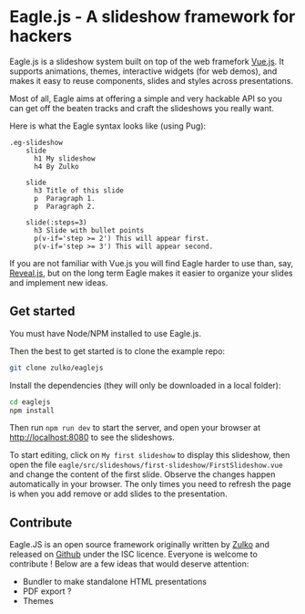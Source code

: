 # Eagle.js - A slideshow framework for hackers

Eagle.js is a slideshow system built on top of the web framefork [Vue.js](https://vuejs.org/).
It supports animations, themes, interactive widgets (for web demos),
and makes it easy to reuse components, slides and styles across presentations.

Most of all, Eagle aims at offering a simple and very hackable API so you
can get off the beaten tracks and craft the slideshows you really want.

Here is what the Eagle syntax looks like (using Pug):
```pug
.eg-slideshow
    slide
      h1 My slideshow
      h4 By Zulko

    slide
      h3 Title of this slide
      p  Paragraph 1.
      p  Paragraph 2.

    slide(:steps=3)
      h3 Slide with bullet points
      p(v-if='step >= 2') This will appear first.
      p(v-if='step >= 3') This will appear second.
```

If you are not familiar with Vue.js you will find Eagle harder to use than, say, [Reveal.js](https://github.com/hakimel/reveal.js/), but on the long term Eagle makes it easier to organize your slides and implement new ideas.

## Get started

You must have Node/NPM installed to use Eagle.js.

Then the best to get started is to clone the example repo:
``` bash
git clone zulko/eaglejs
```

Install the dependencies (they will only be downloaded in a local folder):
```bash
cd eaglejs
npm install
```

Then run ```npm run dev``` to start the server, and open your browser at [http://localhost:8080](http://localhost:8080) to see the slideshows.

To start editing, click on ``My first slideshow`` to display this slideshow, then open the file ``eagle/src/slideshows/first-slideshow/FirstSlideshow.vue`` and change the content of the first slide. Observe the changes happen automatically in your browser. The only times you need to refresh the page is when you add remove or add slides to the presentation.

## Contribute

Eagle.JS is an open source framework originally written by [Zulko](https://github.com/Zulko) and released on [Github]() under the ISC licence. Everyone is welcome to contribute ! Below are a few ideas that would deserve attention:

- Bundler to make standalone HTML presentations
- PDF export ?
- Themes
